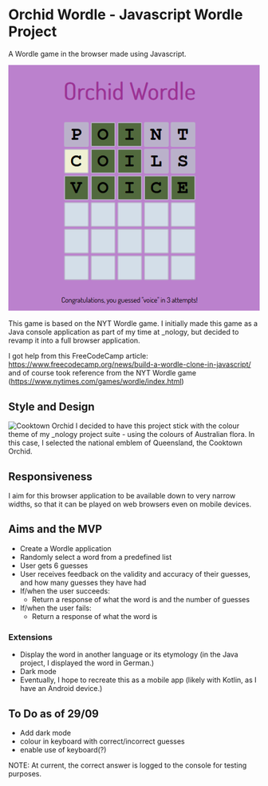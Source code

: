 # Orchid Wordle - Javascript Wordle Project

A Wordle game in the browser made using Javascript.

![Orchid Wordle](./images/orchid-wordle.PNG)

This game is based on the NYT Wordle game. I initially made this game as a Java console application as part of my time at \_nology, but decided to revamp it into a full browser application.

I got help from this FreeCodeCamp article: https://www.freecodecamp.org/news/build-a-wordle-clone-in-javascript/ and of course took reference from the NYT Wordle game (https://www.nytimes.com/games/wordle/index.html)

## Style and Design

![Cooktown Orchid](https://www.gardenia.net/storage/app/public/uploads/images/detail/2u67vI8E2GK7PDnELMwfS8YiaAi30JHvTtjGO6no.webp)
I decided to have this project stick with the colour theme of my \_nology project suite - using the colours of Australian flora. In this case, I selected the national emblem of Queensland, the Cooktown Orchid.

## Responsiveness

I aim for this browser application to be available down to very narrow widths, so that it can be played on web browsers even on mobile devices.

## Aims and the MVP

-   Create a Wordle application
-   Randomly select a word from a predefined list
-   User gets 6 guesses
-   User receives feedback on the validity and accuracy of their guesses, and how many guesses they have had
-   If/when the user succeeds:
    -   Return a response of what the word is and the number of guesses
-   If/when the user fails:
    -   Return a response of what the word is

### Extensions

-   Display the word in another language or its etymology (in the Java project, I displayed the word in German.)
-   Dark mode
-   Eventually, I hope to recreate this as a mobile app (likely with Kotlin, as I have an Android device.)

## To Do as of 29/09

-   Add dark mode
-   colour in keyboard with correct/incorrect guesses
-   enable use of keyboard(?)

NOTE: At current, the correct answer is logged to the console for testing purposes.
